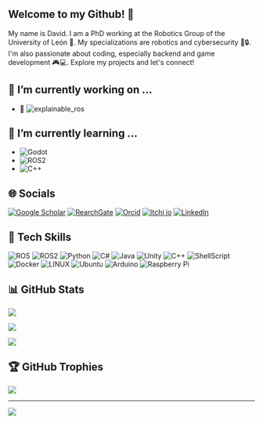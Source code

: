 ## Welcome to my Github! 🚀 

My name is David. I am a PhD working at the Robotics Group of the University of León 🏫.  My specializations are robotics and cybersecurity 🤖🔒. I'm also passionate about coding, especially backend and game development 🎮💻. Explore my projects and let's connect!

## 🔭 I’m currently working on ...

- 🤖 ![explainable_ros](https://github.com/Dsobh/explainable_ros)

## 🌱 I’m currently learning ...

- ![Godot](https://img.shields.io/badge/Godot-v4.1-%23478cbf?logo=godot-engine&logoColor=white)
- ![ROS2](https://img.shields.io/badge/ros%202-grey.svg?style=for-the-badge&logo=ros&logoColor=white)
- ![C++](https://img.shields.io/badge/C%2B%2B-00599C?style=for-the-badge&logo=c%2B%2B&logoColor=white)

## 🌐 Socials

[![Google Scholar](https://img.shields.io/badge/Google_Scholar-4285F4?style=for-the-badge&logo=google-scholar&logoColor=white)](https://scholar.google.es/citations?user=u1ajtykAAAAJ&hl=es) [![RearchGate](https://img.shields.io/badge/Research_Gate-00CCBB.svg?&style=for-the-badge&logo=ResearchGate&logoColor=white)](https://www.researchgate.net/profile/David-Sobrin-Hidalgo) [![Orcid](https://img.shields.io/badge/orcid-A6CE39?style=for-the-badge&logo=orcid&logoColor=white)](https://orcid.org/my-orcid?orcid=0009-0005-7673-5921) [![Itchi io](https://img.shields.io/badge/Itch.io-FA5C5C?style=for-the-badge&logo=itchdotio&logoColor=white)](https://dsobh.itch.io/) [![LinkedIn](https://img.shields.io/badge/LinkedIn-0077B5?style=for-the-badge&logo=linkedin&logoColor=white)](https://es.linkedin.com/in/david-sobr%C3%ADn-hidalgo-971671155)

## 🚀 Tech Skills

![ROS](https://img.shields.io/badge/ros-grey.svg?style=for-the-badge&logo=ros&logoColor=white) ![ROS2](https://img.shields.io/badge/ros%202-grey.svg?style=for-the-badge&logo=ros&logoColor=white) ![Python](https://img.shields.io/badge/python-3670A0?style=for-the-badge&logo=python&logoColor=ffdd54) ![C#](https://img.shields.io/badge/C%23-239120?style=for-the-badge&logo=c-sharp&logoColor=white) ![Java](https://img.shields.io/badge/Java-ED8B00?style=for-the-badge&logo=openjdk&logoColor=white) ![Unity](https://img.shields.io/badge/Unity-000000?style=for-the-badge&logo=unity&logoColor=white)
![C++](https://img.shields.io/badge/C%2B%2B-00599C?style=for-the-badge&logo=c%2B%2B&logoColor=white) ![ShellScript](https://img.shields.io/badge/Shell_Script-121011?style=for-the-badge&logo=gnu-bash&logoColor=white) ![Docker](https://img.shields.io/badge/docker-%230db7ed.svg?style=for-the-badge&logo=docker&logoColor=white) ![LINUX](https://img.shields.io/badge/Linux-FCC624?style=for-the-badge&logo=linux&logoColor=black) ![Ubuntu](https://img.shields.io/badge/Ubuntu-E95420?style=for-the-badge&logo=ubuntu&logoColor=black) ![Arduino](https://img.shields.io/badge/-Arduino-00979D?style=for-the-badge&logo=Arduino&logoColor=white) ![Raspberry Pi](https://img.shields.io/badge/-RaspberryPi-C51A4A?style=for-the-badge&logo=Raspberry-Pi)

## 📊 GitHub Stats

![](https://github-readme-stats-git-masterorgs-github-readme-stats-team.vercel.app/api?username=dsobh&theme=transparent&hide_border=false&include_all_commits=false&count_private=false&show_icons=true&include_orgs=true&card_width=600)

![](https://github-readme-streak-stats.herokuapp.com/?user=dsobh&theme=transparent&hide_border=false&card_width=600)

![](https://github-readme-stats.vercel.app/api/top-langs/?username=dsobh&theme=transparent&layout=compact&size_weight=0.5&count_weight=0.5&langs_count=8&card_width=600)

<!-- ![](https://github-contributor-stats.vercel.app/api?username=dsobh&limit=8&theme=transparent&combine_all_yearly_contributions=true&card_width=600&custom_title=Top%20Contributed%20GitHub%20Repositories) -->

## 🏆 GitHub Trophies

![](https://github-profile-trophy.vercel.app/?username=dsobh&theme=discord&no-frame=false&no-bg=false&margin-w=5)

---

[![](https://visitcount.itsvg.in/api?id=dsobh&icon=0&color=0)](https://visitcount.itsvg.in)

<!--
**Dsobh/Dsobh** is a ✨ _special_ ✨ repository because its `README.md` (this file) appears on your GitHub profile.

Here are some ideas to get you started:

- 🔭 I’m currently working on ...
- 🌱 I’m currently learning ...
- 👯 I’m looking to collaborate on ...
- 🤔 I’m looking for help with ...
- 💬 Ask me about ...
- 📫 How to reach me: ...
- 
- ⚡ Fun fact: ...
-->
